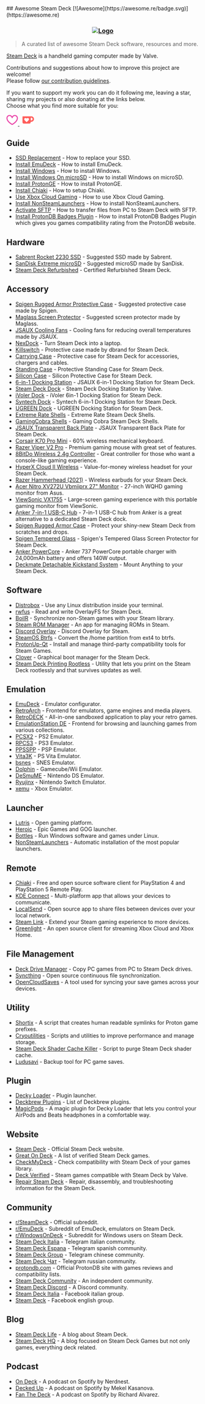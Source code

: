 <div class="github-widget" data-repo="airscripts/awesome-steam-deck"></div>
## Awesome Steam Deck [![Awesome](https://awesome.re/badge.svg)](https://awesome.re)
<h3 align="center">
  <a href="https://ghio.airscript.it/awesome-steam-deck/" target="_blank" rel="noopener noreferrer">
    <img src="https://raw.githubusercontent.com/airscripts/awesome-steam-deck/main/assets/images/steam-deck-logo.svg" width="64" alt="Logo"/><br/>
  </a>
</h3>

> A curated list of awesome Steam Deck software, resources and more.  

[Steam Deck](https://en.wikipedia.org/wiki/Steam_Deck) is a handheld gaming computer made by Valve.

Contributions and suggestions about how to improve this project are welcome!  
Please follow [our contribution guidelines](https://github.com/airscripts/awesome-steam-deck/blob/main/CONTRIBUTING.md).

If you want to support my work you can do it following me, leaving a star, sharing my projects or also donating at the links below.  
Choose what you find more suitable for you:  

<a href="https://sponsor.airscript.it" target="_blank" rel="noopener noreferrer">
  <img src="https://raw.githubusercontent.com/airscripts/assets/main/images/github-sponsors.svg" alt="GitHub Sponsors" width="30px" />
</a>&nbsp;
<a href="https://kofi.airscript.it" target="_blank" rel="noopener noreferrer">
  <img src="https://raw.githubusercontent.com/airscripts/assets/main/images/kofi.svg" alt="Kofi" width="30px" />
</a>


## Guide
- [SSD Replacement](https://www.ifixit.com/Guide/Steam+Deck+SSD+Replacement/148989) - How to replace your SSD.
- [Install EmuDeck](https://www.emudeck.com/#how_to_install) - How to install EmuDeck.
- [Install Windows](https://www.howtogeek.com/877293/how-to-install-windows-on-your-steam-deck/) - How to install Windows.
- [Install Windows On microSD](https://wagnerstechtalk.com/sd-windows/) - How to install Windows on microSD.
- [Install ProtonGE](https://steamdeckhq.com/tips-and-guides/the-proton-ge-steam-deck-guide/) - How to install ProtonGE.
- [Install Chiaki](https://pimylifeup.com/steam-deck-ps5-remote-play/) - How to setup Chiaki.
- [Use Xbox Cloud Gaming](https://support.microsoft.com/en-us/topic/xbox-cloud-gaming-in-microsoft-edge-with-steam-deck-43dd011b-0ce8-4810-8302-965be6d53296) - How to use Xbox Cloud Gaming.
- [Install NonSteamLaunchers](https://steamdeckhq.com/tips-and-guides/install-3rd-party-launchers-on-steam-deck/) - How to install NonSteamLaunchers.
- [Activate SFTP](https://www.youtube.com/watch?v=Cb1U0_KbtLQ) - How to transfer files from PC to Steam Deck with SFTP.
- [Install ProtonDB Badges Plugin](https://steamdecklife.com/2022/10/18/protondb-badges-steam-deck-plugin/) - How to install ProtonDB Badges Plugin which gives you games compatibility rating from the ProtonDB website.

## Hardware
- [Sabrent Rocket 2230 SSD](https://www.amazon.com/SABRENT-Rocket-2230-Performance-SB-2130-1TB/dp/B0BQG6JCRP/) - Suggested SSD made by Sabrent.
- [SanDisk Extreme microSD](https://www.amazon.com/SanDisk-Extreme-microSDXC-Memory-Adapter/dp/B09X7MPX8L/) - Suggested microSD made by SanDisk.
- [Steam Deck Refurbished](https://store.steampowered.com/sale/steamdeckrefurbished) - Certified Refurbished Steam Deck.

## Accessory
- [Spigen Rugged Armor Protective Case](https://www.amazon.com/Protective-Shock-Absorption-Anti-Scratch-Accessories-nintendo-switch/dp/B0B75N73N9/) - Suggested protective case made by Spigen.
- [Maglass Screen Protector](https://www.amazon.com/Magglass-Tempered-Designed-Protector-Anti-Glare/dp/B09X82S4XL/) - Suggested screen protector made by Maglass.
- [JSAUX Cooling Fans](https://jsaux.com/products/fan-cooler-for-steam-deck-gp0200) - Cooling fans for reducing overall temperatures made by JSAUX.
- [NexDock](https://nexdock.com/features/) - Turn Steam Deck into a laptop.
- [Killswitch](https://dbrand.com/killswitch) - Protective case made by dbrand for Steam Deck.
- [Carrying Case](https://jsaux.com/products/upgraded-carrying-case-for-steam-deck-bg0106) - Protective case for Steam Deck for accessories, chargers and cables.
- [Standing Case](https://jsaux.com/products/upgraded-protective-standing-case-for-steam-deck-pc0105) - Protective Standing Case for Steam Deck.
- [Silicon Case](https://jsaux.com/products/steam-deck-protective-case) - Silicon Protective Case for Steam Deck.
- [6-in-1 Docking Station](https://jsaux.com/products/upgraded-docking-station-for-steam-deck) - JSAUX 6-in-1 Docking Station for Steam Deck.
- [Steam Deck Dock](https://store.steampowered.com/steamdeckdock) - Steam Deck Docking Station by Valve.
- [iVoler Dock](https://www.ivoler.com/products/upgraded-docking-station-for-steam-deck) - iVoler 6in-1 Docking Station for Steam Deck.
- [Syntech Dock](https://syntechhome.com/products/syntech-docking-station-compatible-with-steam-deck) - Syntech 6-in-1 Docking Station for Steam Deck.
- [UGREEN Dock](https://eu.ugreen.com/collections/docking-station/products/copy-of-snap-deal-ugreen-docking-station-for-steam-deck) - UGREEN Docking Station for Steam Deck.
- [Extreme Rate Shells](https://extremerate.com/collections/steam-deck-shells) - Extreme Rate Steam Deck Shells.
- [GamingCobra Shells](https://www.gamingcobra.com/collections/steam-deck-shells) - Gaming Cobra Steam Deck Shells.
- [JSAUX Transparent Back Plate](https://jsaux.com/products/transparent-back-plate-for-steam-deck-pc0106) - JSAUX Transparent Back Plate for Steam Deck.
- [Corsair K70 Pro Mini](https://www.amazon.com/dp/B0B4SW81GW/) - 60% wireless mechanical keyboard.
- [Razer Viper V2 Pro](https://www.amazon.com/dp/B09VCR969M) - Premium gaming mouse with great set of features.
- [8BitDo Wireless 2.4g Controller](https://www.amazon.com/dp/B0B9BR6H7N/) - Great controller for those who want a console-like gaming experience.
- [HyperX Cloud II Wireless](https://www.amazon.com/dp/B00SAYCXWG/) - Value-for-money wireless headset for your Steam Deck.
- [Razer Hammerhead (2021)](https://www.amazon.com/dp/B099LZ2BGB/) - Wireless earbuds for your Steam Deck.
- [Acer Nitro XV272U Vbmiiprx 27" Monitor](https://www.amazon.com/dp/B09R26XXFW/) - 27-inch WQHD gaming monitor from Asus.
- [ViewSonic VX1755](https://www.amazon.com/dp/B09CQJ39YS/) - Large-screen gaming experience with this portable gaming monitor from ViewSonic.
- [Anker 7-in-1 USB-C Hub](https://www.amazon.com/dp/B07ZVKTP53) - 7-in-1 USB-C hub from Anker is a great alternative to a dedicated Steam Deck dock.
- [Spigen Rugged Armor Case](https://www.amazon.com/dp/B0B75N73N9) - Protect your shiny-new Steam Deck from scratches and drops.
- [Spigen Tempered Glass](https://www.amazon.com/dp/B0BGQSZJTG) - Spigen's Tempered Glass Screen Protector for Steam Deck.
- [Anker PowerCore](https://www.amazon.com/dp/B09VPHVT2Z) - Anker 737 PowerCore portable charger with 24,000mAh battery and offers 140W output.
- [Deckmate Detachable Kickstand System](https://www.amazon.com/dp/B0BV8N5JS2) - Mount Anything to your Steam Deck.

## Software
- [Distrobox](https://github.com/89luca89/distrobox) - Use any Linux distribution inside your terminal.
- [rwfus](https://github.com/ValShaped/rwfus) - Read and write OverlayFS for Steam Deck.
- [BoilR](https://github.com/PhilipK/BoilR) - Synchronize non-Steam games with your Steam library.
- [Steam ROM Manager](https://github.com/SteamGridDB/steam-rom-manager) - An app for managing ROMs in Steam.
- [Discord Overlay](https://trigg.github.io/Discover/deckaddnonsteamgame) - Discord Overlay for Steam.
- [SteamOS Btrfs](https://gitlab.com/popsulfr/steamos-btrfs) - Convert the /home partition from ext4 to btrfs.
- [ProtonUp-Qt](https://davidotek.github.io/protonup-qt/) - Install and manage third-party compatibility tools for Steam Games.
- [Clover](https://github.com/ryanrudolfoba/SteamDeck-Clover-dualboot) - Graphical boot manager for the Steam Deck.
- [Steam Deck Printing Rootless](https://github.com/Tymose/Steam-Deck-Printing-ROOTLESS) - Utility that lets you print on the Steam Deck rootlessly and that survives updates as well.

## Emulation
- [EmuDeck](https://github.com/dragoonDorise/EmuDeck) - Emulator configurator.
- [RetroArch](https://github.com/libretro/RetroArch) - Frontend for emulators, game engines and media players.
- [RetroDECK](https://github.com/XargonWan/RetroDECK) - All-in-one sandboxed application to play your retro games.
- [EmulationStation DE](https://gitlab.com/es-de/emulationstation-de) - Frontend for browsing and launching games from various collections.
- [PCSX2](https://github.com/PCSX2/pcsx2) - PS2 Emulator.
- [RPCS3](https://github.com/RPCS3/rpcs3) - PS3 Emulator.
- [PPSSPP](https://github.com/hrydgard/ppsspp) - PSP Emulator.
- [Vita3K](https://github.com/Vita3K/Vita3K) - PS Vita Emulator.
- [bsnes](https://github.com/bsnes-emu/bsnes) - SNES Emulator.
- [Dolphin](https://github.com/dolphin-emu/dolphin) - Gamecube/Wii Emulator.
- [DeSmuME](https://github.com/TASEmulators/desmume) - Nintendo DS Emulator.
- [Ryujinx](https://github.com/Ryujinx/Ryujinx) - Nintendo Switch Emulator.
- [xemu](https://github.com/xemu-project/xemu) - Xbox Emulator.

## Launcher
- [Lutris](https://lutris.net/) - Open gaming platform.
- [Heroic](https://heroicgameslauncher.com/) - Epic Games and GOG launcher.
- [Bottles](https://github.com/bottlesdevs/Bottles) - Run Windows software and games under Linux.
- [NonSteamLaunchers](https://github.com/moraroy/NonSteamLaunchers-On-Steam-Deck) - Automatic installation of the most popular launchers.

## Remote
- [Chiaki](https://git.sr.ht/~thestr4ng3r/chiaki) - Free and open source software client for PlayStation 4 and PlayStation 5 Remote Play.
- [KDE Connect](https://github.com/KDE/kdeconnect-kde) - Multi-platform app that allows your devices to communicate.
- [LocalSend](https://github.com/localsend/localsend) - Open source app to share files between devices over your local network.
- [Steam Link](https://store.steampowered.com/app/353380/Steam_Link/) - Extend your Steam gaming experience to more devices.
- [Greenlight](https://github.com/unknownskl/greenlight) - An open source client for streaming Xbox Cloud and Xbox Home.

## File Management
- [Deck Drive Manager](https://deckdrivemanager.com/) - Copy PC games from PC to Steam Deck drives.
- [Syncthing](https://github.com/syncthing/syncthing) - Open source continuous file synchronization.
- [OpenCloudSaves](https://github.com/DavidDeSimone/OpenCloudSaves) - A tool used for syncing your save games across your devices.

## Utility
- [Shortix](https://github.com/Jannomag/shortix) - A script that creates human readable symlinks for Proton game prefixes.
- [Cryoutilities](https://github.com/CryoByte33/steam-deck-utilities) - Scripts and utilities to improve performance and manage storage.
- [Steam Deck Shader Cache Killer](https://github.com/scawp/Steam-Deck.Shader-Cache-Killer) - Script to purge Steam Deck shader cache.
- [Ludusavi](https://github.com/mtkennerly/ludusavi) - Backup tool for PC game saves.

## Plugin
- [Decky Loader](https://github.com/SteamDeckHomebrew/decky-loader) - Plugin launcher.
- [Deckbrew Plugins](https://plugins.deckbrew.xyz) - List of Deckbrew plugins.
- [MagicPods](https://magicpods.app/steamdeck) - A magic plugin for Decky Loader that lets you control your AirPods and Beats headphones in a comfortable way.

## Website
- [Steam Deck](https://www.steamdeck.com/) - Official Steam Deck website.
- [Great On Deck](https://store.steampowered.com/steamdeck/mygames) - A list of verified Steam Deck games.
- [CheckMyDeck](https://checkmydeck.ofdgn.com/) - Check compatibility with Steam Deck of your games library.
- [Deck Verified](https://www.steamdeck.com/en/verified) - Steam games compatible with Steam Deck by Valve.
- [Repair Steam Deck](https://www.ifixit.com/Device/Steam_Deck) - Repair, disassembly, and troubleshooting information for the Steam Deck.

## Community
- [r/SteamDeck](https://reddit.com/r/SteamDeck) - Official subreddit.
- [r/EmuDeck](https://www.reddit.com/r/EmuDeck) - Subreddit of EmuDeck, emulators on Steam Deck.
- [r/WindowsOnDeck](https://www.reddit.com/r/WindowsOnDeck/) - Subreddit for Windows users on Steam Deck.
- [Steam Deck Italia](https://t.me/SteamDeckIta) - Telegram italian community.
- [Steam Deck Espana](https://t.me/SteamDeckPortatil) - Telegram spanish community.
- [Steam Deck Group](https://t.me/steamdecktalk) - Telegram chinese community.
- [Steam Deck Чат](https://t.me/steamdeckschat) - Telegram russian community.
- [protondb.com](https://protondb.com) - Official ProtonDB site with games reviews and compatibility lists.
- [Steam Deck Community](https://steamdeck.community/) - An independent community.
- [Steam Deck Discord](https://discord.com/channels/865611969661632521/) - A Discord community.
- [Steam Deck Italia](https://www.facebook.com/groups/340493584341055/) - Facebook italian group.
- [Steam Deck](https://www.facebook.com/groups/steamdeck/) - Facebook english group.

## Blog
- [Steam Deck Life](https://steamdecklife.com/) - A blog about Steam Deck.
- [Steam Deck HQ](https://steamdeckhq.com/) - A blog focused on Steam Deck Games but not only games, everything deck related.

## Podcast
- [On Deck](https://open.spotify.com/show/5oH7NqKxSPiVFANLuYgDSn) - A podcast on Spotify by Nerdnest.
- [Decked Up](https://open.spotify.com/show/4ZW6yNxludK6FZQwvQlfJX) - A podcast on Spotify by Mekel Kasanova.
- [Fan The Deck](https://open.spotify.com/show/74eIOxJhDmmSZFbwlh7HIN) - A podcast on Spotify by Richard Alvarez.
